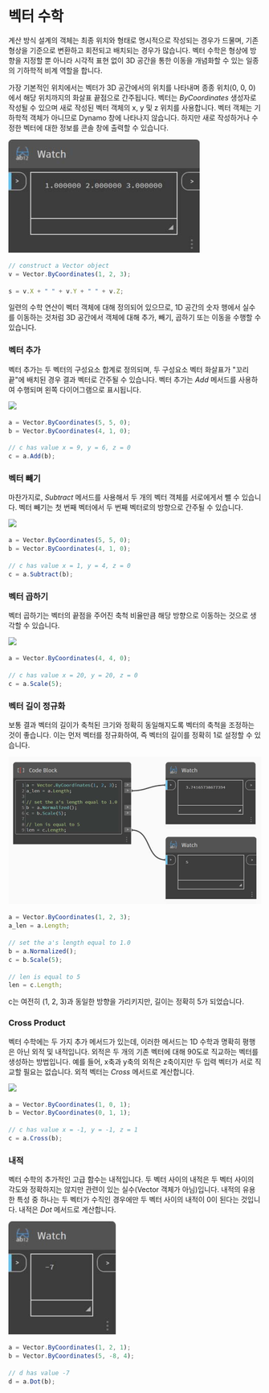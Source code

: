 # 벡터 수학

계산 방식 설계의 객체는 최종 위치와 형태로 명시적으로 작성되는 경우가 드물며, 기존 형상을 기준으로 변환하고 회전되고 배치되는 경우가 많습니다. 벡터 수학은 형상에 방향을 지정할 뿐 아니라 시각적 표현 없이 3D 공간을 통한 이동을 개념화할 수 있는 일종의 기하학적 비계 역할을 합니다.

가장 기본적인 위치에서는 벡터가 3D 공간에서의 위치를 나타내며 종종 위치(0, 0, 0)에서 해당 위치까지의 화살표 끝점으로 간주됩니다. 벡터는 _ByCoordinates_ 생성자로 작성될 수 있으며 새로 작성된 벡터 객체의 x, y 및 z 위치를 사용합니다. 벡터 객체는 기하학적 객체가 아니므로 Dynamo 창에 나타나지 않습니다. 하지만 새로 작성하거나 수정한 벡터에 대한 정보를 콘솔 창에 출력할 수 있습니다.

![](../images/8-2/3/vectormath01.jpg)

```js
// construct a Vector object
v = Vector.ByCoordinates(1, 2, 3);

s = v.X + " " + v.Y + " " + v.Z;
```

일련의 수학 연산이 벡터 객체에 대해 정의되어 있으므로, 1D 공간의 숫자 행에서 실수를 이동하는 것처럼 3D 공간에서 객체에 대해 추가, 빼기, 곱하기 또는 이동을 수행할 수 있습니다.

### 벡터 추가

벡터 추가는 두 벡터의 구성요소 합계로 정의되며, 두 구성요소 벡터 화살표가 "꼬리 끝"에 배치된 경우 결과 벡터로 간주될 수 있습니다. 벡터 추가는 _Add_ 메서드를 사용하여 수행되며 왼쪽 다이어그램으로 표시됩니다.

![](../images/8-2/3/VectorMath\_02.png)

```js
a = Vector.ByCoordinates(5, 5, 0);
b = Vector.ByCoordinates(4, 1, 0);

// c has value x = 9, y = 6, z = 0
c = a.Add(b);
```

### 벡터 빼기

마찬가지로, _Subtract_ 메서드를 사용해서 두 개의 벡터 객체를 서로에게서 뺄 수 있습니다. 벡터 빼기는 첫 번째 벡터에서 두 번째 벡터로의 방향으로 간주될 수 있습니다.

![](../images/8-2/3/VectorMath\_03.png)

```js
a = Vector.ByCoordinates(5, 5, 0);
b = Vector.ByCoordinates(4, 1, 0);

// c has value x = 1, y = 4, z = 0
c = a.Subtract(b);
```

### 벡터 곱하기

벡터 곱하기는 벡터의 끝점을 주어진 축척 비율만큼 해당 방향으로 이동하는 것으로 생각할 수 있습니다.

![](../images/8-2/3/VectorMath\_04.png)

```js
a = Vector.ByCoordinates(4, 4, 0);

// c has value x = 20, y = 20, z = 0
c = a.Scale(5);
```

### 벡터 길이 정규화

보통 결과 벡터의 길이가 축척된 크기와 정확히 동일해지도록 벡터의 축척을 조정하는 것이 좋습니다. 이는 먼저 벡터를 정규화하여, 즉 벡터의 길이를 정확히 1로 설정할 수 있습니다.

![](../images/8-2/3/vectormath05.jpg)

```js
a = Vector.ByCoordinates(1, 2, 3);
a_len = a.Length;

// set the a's length equal to 1.0
b = a.Normalized();
c = b.Scale(5);

// len is equal to 5
len = c.Length;
```

c는 여전히 (1, 2, 3)과 동일한 방향을 가리키지만, 길이는 정확히 5가 되었습니다.

### Cross Product

벡터 수학에는 두 가지 추가 메서드가 있는데, 이러한 메서드는 1D 수학과 명확히 평행은 아닌 외적 및 내적입니다. 외적은 두 개의 기존 벡터에 대해 90도로 직교하는 벡터를 생성하는 방법입니다. 예를 들어, x축과 y축의 외적은 z축이지만 두 입력 벡터가 서로 직교할 필요는 없습니다. 외적 벡터는 _Cross_ 메서드로 계산합니다.

![](../images/8-2/3/VectorMath\_06.png)

```js
a = Vector.ByCoordinates(1, 0, 1);
b = Vector.ByCoordinates(0, 1, 1);

// c has value x = -1, y = -1, z = 1
c = a.Cross(b);
```

### 내적

벡터 수학의 추가적인 고급 함수는 내적입니다. 두 벡터 사이의 내적은 두 벡터 사이의 각도와 정확하지는 않지만 관련이 있는 실수(Vector 객체가 아님)입니다. 내적의 유용한 특성 중 하나는 두 벡터가 수직인 경우에만 두 벡터 사이의 내적이 0이 된다는 것입니다. 내적은 _Dot_ 메서드로 계산합니다.

![](../images/8-2/3/vectormath07.jpg)

```js
a = Vector.ByCoordinates(1, 2, 1);
b = Vector.ByCoordinates(5, -8, 4);

// d has value -7
d = a.Dot(b);
```
